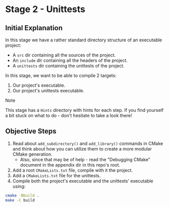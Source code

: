# Stage 2 - Unittests

## Initial Explanation

In this stage we have a rather standard directory structure of an executable project:
- A `src` dir containing all the sources of the project.
- An `include` dir containing all the headers of the project.
- A `unittests` dir containing the unittests of the project.

In this stage, we want to be able to compile 2 targets:
1. Our project's executable.
2. Our project's unittests executable.

> [!NOTE]
> This stage has a `Hints` directory with hints for each step. If you find yourself a bit stuck on what to do - don't hesitate to take a look there!

## Objective Steps

1. Read about `add_subdirectory()` and `add_library()` commands in CMake and think about how you can utilize them to create a more modular CMake generation.
    - Also, since that may be of help - read the "Debugging CMake" document in the appendix dir in this repo's root.
2. Add a root `CMakeLists.txt` file, compile with it the project.
3. Add a `CMakeLists.txt` file for the unittests.
4. Compile both the project's executable and the unittests' executable using:

```bash
cmake -Bbuild .
make -C build
```

